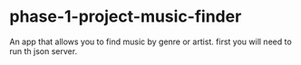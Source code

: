 # phase-1-project-music-finder

An app that allows you to find music by genre or artist.
first you will need to run th json server.
